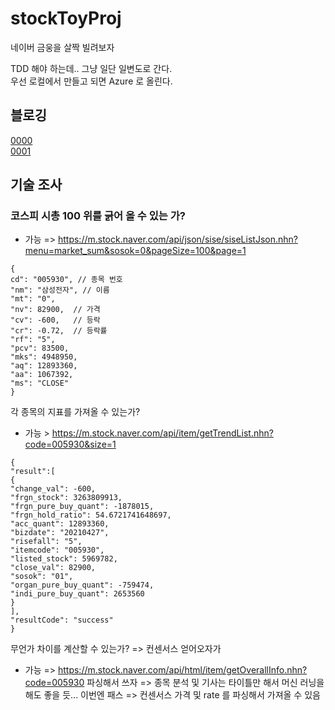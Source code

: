 # stockToyProj

네이버 금웅을 살짝 빌려보자  

TDD 해야 하는데.. 그냥 일단 일변도로 간다.  
우선 로컬에서 만들고 되면 Azure 로 올린다.

## 블로깅
[0000](https://changbaebang.github.io/2021-04-26-toy-project-0000/)   
[0001](https://changbaebang.github.io/2021-04-27-toy-project-0001/)  



## 기술 조사

### 코스피 시총 100 위를 긁어 올 수 있는 가?
* 가능 => https://m.stock.naver.com/api/json/sise/siseListJson.nhn?menu=market_sum&sosok=0&pageSize=100&page=1
```
{
cd": "005930", // 종목 번호
"nm": "삼성전자", // 이름
"mt": "0",
"nv": 82900,  // 가격
"cv": -600,   // 등락
"cr": -0.72,  // 등락률
"rf": "5",
"pcv": 83500,
"mks": 4948950,
"aq": 12893360,
"aa": 1067392,
"ms": "CLOSE"
}
```
각 종목의 지표를 가져올 수 있는가?
* 가능 > https://m.stock.naver.com/api/item/getTrendList.nhn?code=005930&size=1
```
{
"result":[
{
"change_val": -600,
"frgn_stock": 3263809913,
"frgn_pure_buy_quant": -1878015,
"frgn_hold_ratio": 54.6721741648697,
"acc_quant": 12893360,
"bizdate": "20210427",
"risefall": "5",
"itemcode": "005930",
"listed_stock": 5969782,
"close_val": 82900,
"sosok": "01",
"organ_pure_buy_quant": -759474,
"indi_pure_buy_quant": 2653560
}
],
"resultCode": "success"
}
```
무언가 차이를 계산할 수 있는가?
=> 컨센서스 얻어오자가
* 가능 => https://m.stock.naver.com/api/html/item/getOverallInfo.nhn?code=005930
파싱해서 쓰자
=> 종목 분석 및 기사는 타이틀만 해서 머신 러닝을 해도 좋을 듯... 이번엔 패스
=> 컨센서스 가격 및 rate 를 파싱해서 가져올 수 있음
